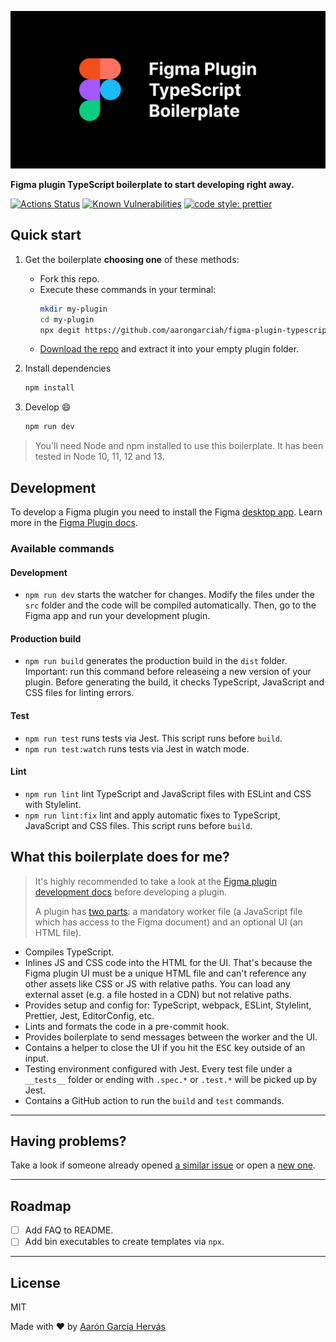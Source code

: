 ![Figma Plugin TypeScript Boilerplate](.github/cover.jpg)

**Figma plugin TypeScript boilerplate to start developing right away.**

[![Actions Status](https://github.com/aarongarciah/figma-plugin-typescript-boilerplate/workflows/CI/badge.svg)](https://github.com/aarongarciah/figma-plugin-typescript-boilerplate/actions)
[![Known Vulnerabilities](https://snyk.io/test/github/aarongarciah/figma-plugin-typescript-boilerplate/badge.svg?targetFile=package.json)](https://snyk.io/test/github/aarongarciah/figma-plugin-typescript-boilerplate?targetFile=package.json)
[![code style: prettier](https://img.shields.io/badge/code_style-prettier-ff69b4.svg)](https://github.com/prettier/prettier)

## Quick start

1. Get the boilerplate **choosing one** of these methods:

   - Fork this repo.
   - Execute these commands in your terminal:
     ```bash
     mkdir my-plugin
     cd my-plugin
     npx degit https://github.com/aarongarciah/figma-plugin-typescript-boilerplate
     ```
   - [Download the repo](https://github.com/aarongarciah/figma-plugin-typescript-boilerplate/archive/master.zip) and extract it into your empty plugin folder.

2. Install dependencies

   ```bash
   npm install
   ```

3. Develop 😄
   ```bash
   npm run dev
   ```

> You'll need Node and npm installed to use this boilerplate. It has been tested in Node 10, 11, 12 and 13.

## Development

To develop a Figma plugin you need to install the Figma [desktop app](https://www.figma.com/downloads/). Learn more in the [Figma Plugin docs](https://www.figma.com/plugin-docs/setup/).

### Available commands

#### Development
- `npm run dev`  starts the watcher for changes. Modify the files under the `src` folder and the code will be compiled automatically. Then, go to the Figma app and run your development plugin.

#### Production build
- `npm run build`  generates the production build in the `dist` folder. Important: run this command before releaseing a new version of your plugin. Before generating the build, it checks TypeScript, JavaScript and CSS files for linting errors.

#### Test
- `npm run test`  runs tests via Jest. This script runs before `build`.
- `npm run test:watch`  runs tests via Jest in watch mode.

#### Lint
- `npm run lint`  lint TypeScript and JavaScript files with ESLint and CSS with Stylelint.
- `npm run lint:fix`  lint and apply automatic fixes to TypeScript, JavaScript and CSS files. This script runs before `build`.

## What this boilerplate does for me?

> It's highly recommended to take a look at the [Figma plugin development docs](https://www.figma.com/plugin-docs/intro/) before developing a plugin.
>
> A plugin has [two parts](https://www.figma.com/plugin-docs/how-plugins-run/): a mandatory worker file (a JavaScript file which has access to the Figma document) and an optional UI (an HTML file).

- Compiles TypeScript.
- Inlines JS and CSS code into the HTML for the UI. That's because the Figma plugin UI must be a unique HTML file and can't reference any other assets like CSS or JS with relative paths. You can load any external asset (e.g. a file hosted in a CDN) but not relative paths.
- Provides setup and config for: TypeScript, webpack, ESLint, Stylelint, Prettier, Jest, EditorConfig, etc.
- Lints and formats the code in a pre-commit hook.
- Provides boilerplate to send messages between the worker and the UI.
- Contains a helper to close the UI if you hit the <kbd>ESC</kbd> key outside of an input.
- Testing environment configured with Jest. Every test file under a `__tests__` folder or ending with `.spec.*` or `.test.*` will be picked up by Jest.
- Contains a GitHub action to run the `build` and `test` commands.

---

## Having problems?

Take a look if someone already opened [a similar issue](https://github.com/aarongarciah/figma-plugin-boilerplate/issues?utf8=%E2%9C%93&q=is%3Aissue+sort%3Aupdated-desc+) or open a [new one](https://github.com/aarongarciah/figma-plugin-boilerplate/issues/new).

---

## Roadmap

- [ ] Add FAQ to README.
- [ ] Add bin executables to create templates via `npx`.

---

## License

MIT

Made with ♥️ by [Aarón García Hervás](https://aarongarciah.com)
